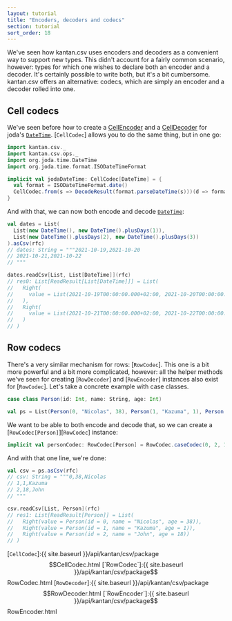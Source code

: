 ```yaml
---
layout: tutorial
title: "Encoders, decoders and codecs"
section: tutorial
sort_order: 18
---
```

We've seen how kantan.csv uses encoders and decoders as a convenient way to support new types. This didn't account for
a fairly common scenario, however: types for which one wishes to declare both an encoder and a decoder. It's certainly
possible to write both, but it's a bit cumbersome. kantan.csv offers an alternative: codecs, which are simply an
encoder and a decoder rolled into one.

## Cell codecs

We've seen before how to create a [CellEncoder](arbitrary_types_as_cells.html) and a
[CellDecoder](cells_as_arbitrary_types.html) for joda's [`DateTime`]. [`CellCodec`] allows you to do the same thing, but
in one go:

```scala
import kantan.csv._
import kantan.csv.ops._
import org.joda.time.DateTime
import org.joda.time.format.ISODateTimeFormat

implicit val jodaDateTime: CellCodec[DateTime] = {
  val format = ISODateTimeFormat.date()
  CellCodec.from(s => DecodeResult(format.parseDateTime(s)))(d => format.print(d))
}
```

And with that, we can now both encode and decode [`DateTime`]:

```scala
val dates = List(
  List(new DateTime(), new DateTime().plusDays(1)),
  List(new DateTime().plusDays(2), new DateTime().plusDays(3))
).asCsv(rfc)
// dates: String = """2021-10-19,2021-10-20
// 2021-10-21,2021-10-22
// """

dates.readCsv[List, List[DateTime]](rfc)
// res0: List[ReadResult[List[DateTime]]] = List(
//   Right(
//     value = List(2021-10-19T00:00:00.000+02:00, 2021-10-20T00:00:00.000+02:00)
//   ),
//   Right(
//     value = List(2021-10-21T00:00:00.000+02:00, 2021-10-22T00:00:00.000+02:00)
//   )
// )
```


## Row codecs

There's a very similar mechanism for rows: [`RowCodec`]. This one is a bit more powerful and a bit more complicated,
however: all the helper methods we've seen for creating [`RowDecoder`] and [`RowEncoder`] instances also exist for
[`RowCodec`]. Let's take a concrete example with case classes.

```scala
case class Person(id: Int, name: String, age: Int)

val ps = List(Person(0, "Nicolas", 38), Person(1, "Kazuma", 1), Person(2, "John", 18))
```

We want to be able to both encode and decode that, so we can create a [`RowCodec[Person]`][`RowCodec`] instance:

```scala
implicit val personCodec: RowCodec[Person] = RowCodec.caseCodec(0, 2, 1)(Person.apply)(Person.unapply)
```

And with that one line, we're done:

```scala
val csv = ps.asCsv(rfc)
// csv: String = """0,38,Nicolas
// 1,1,Kazuma
// 2,18,John
// """

csv.readCsv[List, Person](rfc)
// res1: List[ReadResult[Person]] = List(
//   Right(value = Person(id = 0, name = "Nicolas", age = 38)),
//   Right(value = Person(id = 1, name = "Kazuma", age = 1)),
//   Right(value = Person(id = 2, name = "John", age = 18))
// )
```

[`DateTime`]:http://www.joda.org/joda-time/apidocs/org/joda/time/DateTime.html
[`CellCodec`]:{{ site.baseurl }}/api/kantan/csv/package$$CellCodec.html
[`RowCodec`]:{{ site.baseurl }}/api/kantan/csv/package$$RowCodec.html
[`RowDecoder`]:{{ site.baseurl }}/api/kantan/csv/package$$RowDecoder.html
[`RowEncoder`]:{{ site.baseurl }}/api/kantan/csv/package$$RowEncoder.html
